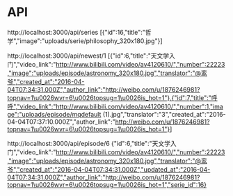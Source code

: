# API

http://localhost:3000/api/series
[{"id":16,"title":"哲学","image":"uploads/serie/philosophy_320x180.jpg"}]


http://localhost:3000/api/newest/1
[{"id":6,"title":"天文学入门","video_link":"http://www.bilibili.com/video/av4120610/","number":22223,"image":"uploads/episode/astronomy_320x180.jpg","translator":"@鸾爷","created_at":"2016-04-04T07:34:31.000Z","author_link":"http://weibo.com/u/1876246981?topnav=1\u0026wvr=6\u0026topsug=1\u0026is_hot=1"},{"id":7,"title":"呼呼","video_link":"http://www.bilibili.com/video/av4120610/","number":1,"image":"uploads/episode/mqdefault (1).jpg","translator":"3","created_at":"2016-04-04T07:37:10.000Z","author_link":"http://weibo.com/u/1876246981?topnav=1\u0026wvr=6\u0026topsug=1\u0026is_hot=1"}]



http://localhost:3000/api/episode/6
{"id":6,"title":"天文学入门","video_link":"http://www.bilibili.com/video/av4120610/","number":22223,"image":"uploads/episode/astronomy_320x180.jpg","translator":"@鸾爷","created_at":"2016-04-04T07:34:31.000Z","updated_at":"2016-04-04T07:34:31.000Z","author_link":"http://weibo.com/u/1876246981?topnav=1\u0026wvr=6\u0026topsug=1\u0026is_hot=1","serie_id":16}



